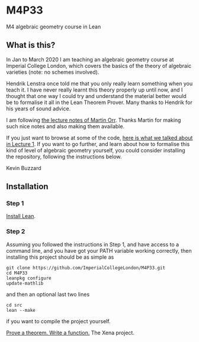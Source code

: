 # M4P33
M4 algebraic geometry course in Lean

## What is this?

In Jan to March 2020 I am teaching an algebraic geometry course at Imperial College London, which covers the basics of the theory of algebraic varieties (note: no schemes involved).

Hendrik Lenstra once told me that you only really learn something when you teach it. I have never really learnt this theory properly up until now, and I thought that one way I could try and understand the material better would be to formalise it all in the Lean Theorem Prover. Many thanks to Hendrik for his years of sound advice.

I am following [the lecture notes of Martin Orr](https://homepages.warwick.ac.uk/staff/Martin.Orr/2017-8/alg-geom/). Thanks Martin for making such nice notes and also making them available.

If you just want to browse at some of the code, [here is what we talked about in Lecture 1](https://github.com/ImperialCollegeLondon/M4P33/blob/master/src/affine_algebraic_set/union.lean). If you want to go further, and learn about how to formalise this kind of level of algebraic geometry yourself, you could consider installing the repository, following the instructions below.

Kevin Buzzard

## Installation

### Step 1

[Install Lean](https://github.com/leanprover-community/mathlib/blob/master/README.md#installation).

### Step 2 

Assuming you followed the instructions in Step 1, and have access to a command line, and you have got your
PATH variable working correctly, then installing this project should be as simple as

```
git clone https://github.com/ImperialCollegeLondon/M4P33.git
cd M4P33
leanpkg configure
update-mathlib
```

and then an optional last two lines

```
cd src
lean --make
```

if you want to compile the project yourself.

[Prove a theorem. Write a function.](https://xenaproject.wordpress.com) The Xena project.
